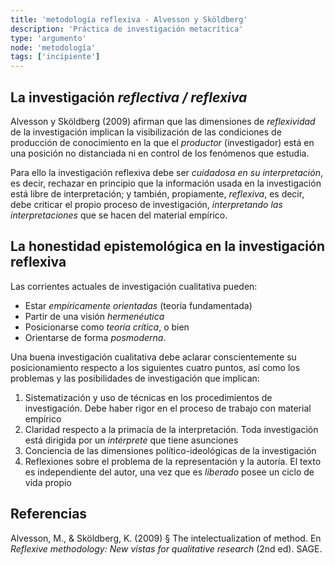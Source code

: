 ```yaml
---
title: 'metodología reflexiva - Alvesson y Sköldberg'
description: 'Práctica de investigación metacrítica'
type: 'argumento'
node: 'metodología'
tags: ['incipiente']
---
```


## La investigación *reflectiva / reflexiva*

Alvesson y Sköldberg (2009) afirman que las dimensiones de *reflexividad* de la investigación implican la visibilización de las condiciones de producción de conocimiento en la que el *productor* (investigador) está en una posición no distanciada ni en control de los fenómenos que estudia.

Para ello la investigación reflexiva debe ser *cuidadosa en su interpretación*, es decir, rechazar en principio que la información usada en la investigación está libre de interpretación; y también, propiamente, *reflexiva*, es decir, debe criticar el propio proceso de investigación, *interpretando las interpretaciones* que se hacen del material empírico.

## La honestidad epistemológica en la investigación reflexiva

Las corrientes actuales de investigación cualitativa pueden:

- Estar *empíricamente orientadas* (teoría fundamentada)
- Partir de una visión *hermenéutica*
- Posicionarse como *teoría crítica*, o bien
- Orientarse de forma *posmoderna*.

Una buena investigación cualitativa debe aclarar conscientemente su posicionamiento respecto a los siguientes cuatro puntos, así como los problemas y las posibilidades de investigación que implican:

1. Sistematización y uso de técnicas en los procedimientos de investigación. Debe haber rigor en el proceso de trabajo con material empírico
2. Claridad respecto a la primacía de la interpretación. Toda investigación está dirigida por un *intérprete* que tiene asunciones 
3. Conciencia de las dimensiones político-ideológicas de la investigación
4. Reflexiones sobre el problema de la representación y la autoría. El texto es independiente del autor, una vez que es *liberado* posee un ciclo de vida propio

## Referencias

Alvesson, M., & Sköldberg, K. (2009) § The intelectualization of method. En *Reflexive methodology: New vistas for qualitative research* (2nd ed). SAGE.
